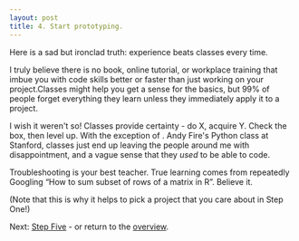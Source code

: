 ```yaml
---
layout: post
title: 4. Start prototyping.
---
```

Here is a sad but ironclad truth: experience beats classes every time. 

I truly believe there is no book, online tutorial, or workplace training that imbue you with code skills better or faster than just working on your project.Classes might help you get a sense for the basics, but 99% of people forget everything they learn unless they immediately apply it to a project. 

I wish it weren't so! Classes provide certainty - do X, acquire Y. Check the box, then level up. With the exception of . Andy Fire's Python class at Stanford, classes just end up leaving the people around me with disappointment, and a vague sense that they *used* to be able to code.

Troubleshooting is your best teacher. True learning comes from repeatedly Googling “How to sum subset of rows of a matrix in R”. Believe it.

(Note that this is why it helps to pick a project that you care about in Step One!)

Next: [Step Five](https://kmuench.github.io/2020/03/18/step-5/) - or return to the [overview](https://kmuench.github.io/2020/03/18/ten-steps-to-bioinf/).
